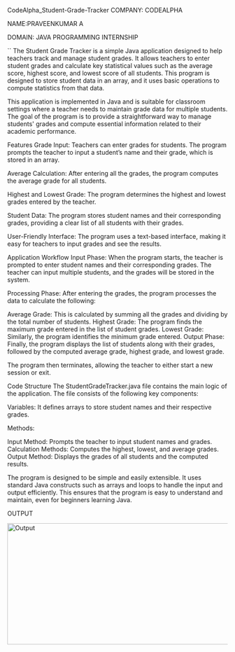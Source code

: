 CodeAlpha_Student-Grade-Tracker
COMPANY: CODEALPHA

NAME:PRAVEENKUMAR A

DOMAIN: JAVA PROGRAMMING INTERNSHIP

`` The Student Grade Tracker is a simple Java application designed to help teachers track and manage student grades. It allows teachers to enter student grades and calculate key statistical values such as the average score, highest score, and lowest score of all students. This program is designed to store student data in an array, and it uses basic operations to compute statistics from that data.

This application is implemented in Java and is suitable for classroom settings where a teacher needs to maintain grade data for multiple students. The goal of the program is to provide a straightforward way to manage students' grades and compute essential information related to their academic performance.

Features
Grade Input: Teachers can enter grades for students. The program prompts the teacher to input a student’s name and their grade, which is stored in an array.

Average Calculation: After entering all the grades, the program computes the average grade for all students.

Highest and Lowest Grade: The program determines the highest and lowest grades entered by the teacher.

Student Data: The program stores student names and their corresponding grades, providing a clear list of all students with their grades.

User-Friendly Interface: The program uses a text-based interface, making it easy for teachers to input grades and see the results.

Application Workflow
Input Phase: When the program starts, the teacher is prompted to enter student names and their corresponding grades. The teacher can input multiple students, and the grades will be stored in the system.

Processing Phase: After entering the grades, the program processes the data to calculate the following:

Average Grade: This is calculated by summing all the grades and dividing by the total number of students. Highest Grade: The program finds the maximum grade entered in the list of student grades. Lowest Grade: Similarly, the program identifies the minimum grade entered. Output Phase: Finally, the program displays the list of students along with their grades, followed by the computed average grade, highest grade, and lowest grade.

The program then terminates, allowing the teacher to either start a new session or exit.

Code Structure
The StudentGradeTracker.java file contains the main logic of the application. The file consists of the following key components:

Variables: It defines arrays to store student names and their respective grades.

Methods:

Input Method: Prompts the teacher to input student names and grades. Calculation Methods: Computes the highest, lowest, and average grades. Output Method: Displays the grades of all students and the computed results.

The program is designed to be simple and easily extensible. It uses standard Java constructs such as arrays and loops to handle the input and output efficiently. This ensures that the program is easy to understand and maintain, even for beginners learning Java.

OUTPUT

<img width="611" height="277" alt="Output" src="https://github.com/user-attachments/assets/73f06a7a-170f-47ec-b253-185fef549270" />
